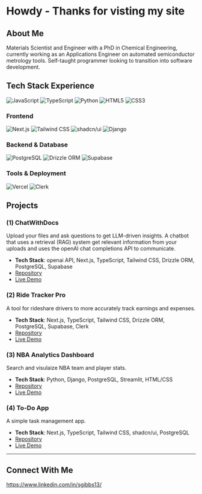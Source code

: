 # Howdy - Thanks for visting my site

## About Me

Materials Scientist and Engineer with a PhD in Chemical Engineering, currently working as an Applications Engineer on automated semiconductor metrology tools. Self-taught programmer looking to transition into software development.

## Tech Stack Experience

![JavaScript](https://img.shields.io/badge/-JavaScript-F7DF1E?style=flat-square&logo=javascript&logoColor=black)
![TypeScript](https://img.shields.io/badge/-TypeScript-3178C6?style=flat-square&logo=typescript&logoColor=white)
![Python](https://img.shields.io/badge/-Python-3776AB?style=flat-square&logo=python&logoColor=white)
![HTML5](https://img.shields.io/badge/-HTML5-E34F26?style=flat-square&logo=html5&logoColor=white)
![CSS3](https://img.shields.io/badge/-CSS3-1572B6?style=flat-square&logo=css3&logoColor=white)

### Frontend
![Next.js](https://img.shields.io/badge/-Next.js-000000?style=flat-square&logo=next.js&logoColor=white)
![Tailwind CSS](https://img.shields.io/badge/-Tailwind_CSS-38B2AC?style=flat-square&logo=tailwind-css&logoColor=white)
![shadcn/ui](https://img.shields.io/badge/-shadcn/ui-000000?style=flat-square&logo=shadcnui&logoColor=white)
![Django](https://img.shields.io/badge/-Django-092E20?style=flat-square&logo=django&logoColor=white)

### Backend & Database
![PostgreSQL](https://img.shields.io/badge/-PostgreSQL-4169E1?style=flat-square&logo=postgresql&logoColor=white)
![Drizzle ORM](https://img.shields.io/badge/-Drizzle_ORM-000000?style=flat-square)
![Supabase](https://img.shields.io/badge/-Supabase-3ECF8E?style=flat-square&logo=supabase&logoColor=white)

### Tools & Deployment
![Vercel](https://img.shields.io/badge/-Vercel-000000?style=flat-square&logo=vercel&logoColor=white)
![Clerk](https://img.shields.io/badge/-Clerk-6C47FF?style=flat-square&logo=clerk&logoColor=white)

## Projects

### (1) ChatWithDocs
Upload your files and ask questions to get LLM-driven insights. A chatbot that uses a retrieval (RAG) system get relevant information from your uploads and uses the openAI chat completions API to communicate.

- **Tech Stack**: openai API, Next.js, TypeScript, Tailwind CSS, Drizzle ORM, PostgreSQL, Supabase
- [Repository](https://github.com/rowdyGit13/chat-with-docs)
- [Live Demo](https://chat-with-docs-beige.vercel.app/)

### (2) Ride Tracker Pro
A tool for rideshare drivers to more accurately track earnings and expenses.

- **Tech Stack**: Next.js, TypeScript, Tailwind CSS, Drizzle ORM, PostgreSQL, Supabase, Clerk
- [Repository](https://github.com/rowdyGit13/ride-tracker-pro)
- [Live Demo](https://ride-tracker-pro.vercel.app)

### (3) NBA Analytics Dashboard
Search and visulaize NBA team and player stats.

- **Tech Stack**: Python, Django, PostgreSQL, Streamlit, HTML/CSS
- [Repository](https://github.com/rowdyGit13)
- [Live Demo](https://nba-analytics-nl5rw6mrlaormfsdypthqq.streamlit.app/)

### (4) To-Do App
A simple task management app.

- **Tech Stack**: Next.js, TypeScript, Tailwind CSS, shadcn/ui, PostgreSQL
- [Repository](https://github.com/rowdyGit13/to-do-app)
- [Live Demo](https://to-do-app-indol-nu.vercel.app/)

---
## Connect With Me
https://www.linkedin.com/in/sgibbs13/
